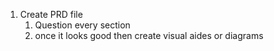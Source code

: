 
1. Create PRD file
	1. Question every section
	2. once it looks good then create visual aides or diagrams
	